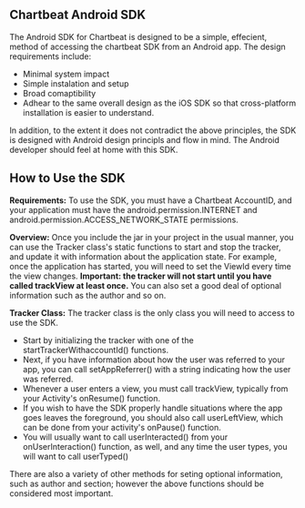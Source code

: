 Chartbeat Android SDK
---------------------

The Android SDK for Chartbeat is designed to be a simple, effecient, method
of accessing the chartbeat SDK from an Android app. The design requirements
include:

- Minimal system impact
- Simple instalation and setup
- Broad comaptibility
- Adhear to the same overall design as the iOS SDK so that cross-platform installation is easier to understand.

In addition, to the extent it does not contradict the above principles,
the SDK is designed with Android design principls and flow in mind. The
Android developer should feel at home with this SDK.

How to Use the SDK
------------------

**Requirements:** To use the SDK, you must have a Chartbeat AccountID, and your application must have the android.permission.INTERNET and android.permission.ACCESS_NETWORK_STATE permissions.

**Overview:**
Once you include the jar in your project in the usual manner, you can use
the Tracker class's static functions to start and stop the tracker, and
update it with information about the application state. For example, once the
application has started, you will need to set the ViewId every time the view
changes. **Important: the tracker will not start until you have called
trackView at least once.** You can also set a good deal of optional information
such as the author and so on.

**Tracker Class:** The tracker class is the only class you will need to access
to use the SDK.

* Start by initializing the tracker with one of the startTrackerWithaccountId() functions.
* Next, if you have information about how the user was referred to your app,
you can call setAppReferrer() with a string indicating how the user was referred.
* Whenever a user enters a view, you must call trackView, typically from your
Activity's onResume() function.
* If you wish to have the SDK properly handle situations where the app goes leaves
the foreground, you should also call userLeftView, which can be done from your
activity's onPause() function.
* You will usually want to call userInteracted() from your onUserInteraction() function,
as well, and any time the user types, you will want to call userTyped()

There are also a variety of other methods for seting optional information, such as
author and section; however the above functions should be considered most important.
